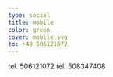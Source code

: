 ```yaml
---
type: social
title: mobile
color: green
cover: mobile.svg
to: +48 506121072
---
```


tel. 506121072
tel. 508347408
